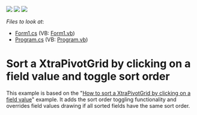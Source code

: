 <!-- default badges list -->
![](https://img.shields.io/endpoint?url=https://codecentral.devexpress.com/api/v1/VersionRange/128582794/11.1.4%2B)
[![](https://img.shields.io/badge/Open_in_DevExpress_Support_Center-FF7200?style=flat-square&logo=DevExpress&logoColor=white)](https://supportcenter.devexpress.com/ticket/details/E2705)
[![](https://img.shields.io/badge/📖_How_to_use_DevExpress_Examples-e9f6fc?style=flat-square)](https://docs.devexpress.com/GeneralInformation/403183)
<!-- default badges end -->
<!-- default file list -->
*Files to look at*:

* [Form1.cs](./CS/Form1.cs) (VB: [Form1.vb](./VB/Form1.vb))
* [Program.cs](./CS/Program.cs) (VB: [Program.vb](./VB/Program.vb))
<!-- default file list end -->
# Sort a XtraPivotGrid by clicking on a field value and toggle sort order


<p>This example is based on the "<a href="https://www.devexpress.com/Support/Center/p/E1434">How to sort a XtraPivotGrid by clicking on a field value</a>" example. It adds the sort order toggling functionality and overrides field values drawing if all sorted fields have the same sort order.</p>

<br/>


